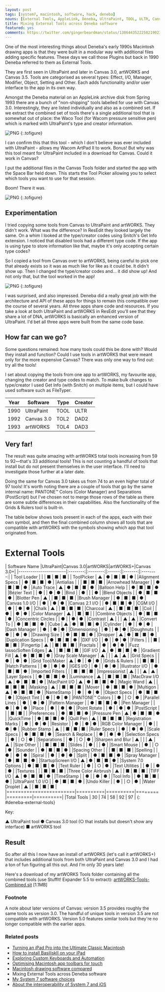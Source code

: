 ```yaml
---
layout: post
tags: [system7, macintosh, software, hack, deneba]
nouns: [External Tools, AppleLink, Deneba, UltraPaint, TOOL, ULTR, Canvas, TOL2, DAD2, artWORKS, TOL4, DAD3, Wacom, ArtPad II, Tool Picker, ResEdit, Snitch, FileTyper, StuffIt! Expander]
title: Mixing External Tools across Deneba software
featured: yes
comments: https://twitter.com/gingerbeardman/status/1386443522258219023
---
```

One of the most interesting things about Deneba's early 1990s Macintosh drawing apps is that they were built in a modular way with additional files adding specific features. These days we call those Plugins but back in 1990 Deneba referred to them as External Tools.

They are first seen in UltraPaint and later in Canvas 3.0, artWORKS and Canvas 3.5. Tools are categorised as several types: Effect, I/O, Manager, Modifier, Object, Setting and Other. Each adds functionality and/or user interface to the app in its own way.

Amongst the Deneba material on an AppleLink archive disk from Spring 1993 there are a bunch of "non-shipping" tools labelled for use with Canvas 3.0. Interestingly, they are listed individually and also as a combined set. If we extract the combined set of tools there's a single additional tool that is somewhat out of place: the Waco Tool (for Wacom pressure sensitive pen) which is marked with UltraPaint's type and creator information.

![PNG](https://cdn.gingerbeardman.com/images/posts/deneba-external-tools-0.png#pixel "Spot the odd one out")
{:.tofigure}

I can confirm this that this tool - which I don't believe was ever included with UltraPaint - allows my Wacom ArtPad II to work. Bonus! But why was this tool meant for UltraPaint included in a download for Canvas. Could it work in Canvas?

I put the additional files in the Canvas Tools folder and started the app with the Space Bar held down. This starts the Tool Picker allowing you to select which tools you want to use for that session.

Boom! There it was.

![PNG](https://cdn.gingerbeardman.com/images/posts/deneba-external-tools-1.png#pixel "A wild Waco Tool appears in the Tool Picker")
{:.tofigure}

## Experimentation

I tried copying some tools from Canvas to UltraPaint and artWORKS. They didn't work. What was the difference? In ResEdit they looked largely the same. On a whim I looked at the type/creator codes using Snitch's Get Info extension. I noticed that disabled tools had a different type code. If the app is using type to store information like that, maybe it's only accepting certain type codes?

So I copied a tool from Canvas over to artWORKS, being careful to pick one that already exists so it was as much like for like as it could be. It didn't show up. Then I changed the type/creator codes and... it did show up! And not only that, but the tool worked in the app!

![PNG](https://cdn.gingerbeardman.com/images/posts/deneba-external-tools-2.png#pixel "External Tool type/creator codes")
{:.tofigure}

I was surprised, and also impressed. Deneba did a really great job with the architecture and API of these apps for things to remain this compatible over the course of several years. All three apps share code and resources. If you take a look at both UltraPaint and artWORKS in ResEdit you'll see that they share a lot of DNA, artWORKS is basically an enhanced version of UltraPaint. I'd bet all three apps were built from the same code base.

## How far can we go?

Some questions remained: how many tools could this be done with? Would they install and function? Could I use tools in artWORKS that were meant only for the more expensive Canvas? There was only one way to find out: try all the tools!

I set about copying the tools from one app to artWORKS, my favourite app, changing the creator and type codes to match. To make bulk changes to type/creator I used Get Info (with Snitch) on multiple items, but I could have used software such as FileTyper.

| Year | Software   | Type | Creator |
| ---- | ---------- | ---- | ------- |
| 1990 | UltraPaint | TOOL | ULTR    |
| 1992 | Canvas 3.0 | TOL2 | DAD2    |
| 1993 | artWORKS   | TOL4 | DAD3    |

## Very far!

The result was quite amazing with artWORKS total tools increasing from 59 to 92—that's 33 additional tools! This is not counting a handful of tools that install but do not present themselves in the user interface. I'll need to investigate those further at a later date.

Doing the same for Canvas 3.0 takes us from 74 to an even higher total of 97 tools! It's worth noting there are a couple of tools that go by the same internal name: PANTONE™ Colors (Color Manager) and Separations (PostScript) but I've chosen not to merge those rows of the table as there are some subtle differences in their capabilities. Also the functionality of the Grids & Rulers tool is built-in.

The table below shows tools present in each of the apps, each with their own symbol, and then the final combined column shows all tools that are compatible with artWORKS with the symbols showing which app that tool originated from.

# External Tools

<div class="table-wrapper" markdown="block">
| Software Name          |UltraPaint|Canvas 3.0|artWORKS|artWORKS+|Canvas 3.0+|
|------------------------|:--------:|:--------:|:------:|:-------:|:--------:|
|&nbsp;Tool Loader       |          |          | ■      | ■       | ■        |
|&nbsp;ToolPicker        | ▲        | ●        | ■      | ■       | ●        |
|Alignment Specs         |          | ●        | ■      | ■       | ●        |
|Antialias               |          |          | ■      | ■       | ■        |
|Arrowhead Manager       |          | ●        | ■      | ■       | ●        |
|Auto Trace              | ▲        | ●        | ■      | ■       | ●        |
|Balloon Help            |          | ●        | ■      | ■       | ●        |
|Bézier Text             |          | ●        |        | ●       | ●        |
|Bind                    |          | ●        |        |         | ●        |
|Blend Objects           |          | ●        | ■      | ■       | ●        |
|Blotter Pen             | ▲        |          | ■      | ■       | ■        |
|Brush Manager           |          | ●        | ■      | ■       | ●        |
|Canvas 1.0 I/O          |          | ●        |        | ●       | ●        |
|Canvas 2.1 I/O          |          | ●        | ■      | ■       | ●        |
|CGM I/O                 |          | ●        |        | ●       | ●        |
|Chalk                   | ▲        |          | ■      | ■       | ■        |
|Charcoal                | ▲        |          | ■      | ■       | ■        |
|Coil                    |          | ●        |        | ●       | ●        |
|Color Manager           | ▲        |          | ■      | ■       |          |
|Combine Objects         |          | ●        | ■      | ■       | ●        |
|Concentric Circles      |          | ●        |        | ●       | ●        |
|Contrast                | ▲        |          |        | ▲       | ▲        |
|Convert To              |          | ●        | ■      | ■       | ●        |
|Cube                    | ▲        | ●        | ■      | ■       | ●        |
|Cylinder                |          | ●        |        | ●       | ●        |
|Dash Manager            |          | ●        |        | ●       | ●        |
|Dimensioning            |          | ●        |        | ●       | ●        |
|Doughnuts               |          | ●        |        | ●       | ●        |
|Drawing Size            |          | ●        | ■      | ■       | ●        |
|Dropper                 | ▲        | ●        | ■      | ■       | ●        |
|Duplication Specs       |          | ●        | ■      | ■       | ●        |
|DXF I/O                 |          | ●        |        | ●       | ●        |
|Filters                 |          |          | ■      | ■       | ■        |
|Fingertip               | ▲        |          | ■      | ■       | ■        |
|Fractals                |          | ●        |        | ●       | ●        |
|Fuzz lasso/Soften Edges | ▲        |          | ■      | ■       | ■        |
|GIF I/O                 | ▲        | ●        | ■      | ■       | ●        |
|Gradient Fill           | ▲        | ●        | ■      | ■       | ●        |
|Gray Scale Manager      | ▲        |          |        | ▲       | ▲        |
|Grid Specs              |          | ●        |        | ●       | ●        |
|Grid Tool/Maker         | ▲        | ●        |        | ●       | ●        |
|Grids & Rulers          |          |          | ■      | ■       |          |
|Hatch Patterns          |          | ●        |        | ●       | ●        |
|IGES I/O                |          | ●        |        | ●       | ●        |
|Illustrator I/O         |          | ●        | ■      | ■       | ●        |
|Imported Filters        |          |          | ■      | ■       | ■        |
|Impressionist           | ▲        |          |        | ▲       | ▲        |
|Layer Specs             |          | ●        | ■      | ■       | ●        |
|Luminance               | ▲        |          | ■      | ■       | ■        |
|MacDraw I/O             | ▲        | ●        | ■      | ■       | ●        |
|MacPaint I/O            | ▲        | ●        | ■      | ■       | ●        |
|Magic Wand              | ▲        |          | ■      | ■       | ■        |
|Masking                 | ▲        |          | ■      | ■       | ■        |
|Mover                   |          | ●        | ■      | ■       | ●        |
|Multigon                | ▲        | ●        | ■      | ■       | ●        |
|NameStamp               |          | ●        |        | ●       | ●        |
|Object Specs            |          | ●        | ■      | ■       | ●        |
|Object Tint             |          | ●        |        | ●       | ●        |
|PANTONE™ Colors         |          | ●        |        | ○       | ●        |
|Parallel Lines          |          | ●        |        | ●       | ●        |
|Pattern Manager         |          | ●        | ■      | ■       | ●        |
|Pen Manager             |          | ●        |        | ●       | ●        |
|Place                   |          | ●        |        | ●       | ●        |
|Point Rotate            |          | ●        |        | ●       | ●        |
|PostScript              |          |          | ■      | ■       |          |
|Preferences             |          | ●        | ■      | ■       | ●        |
|Pressure Pen            | ▲        | ●        | ■      | ■       | ●        |
|QuickTime               |          | ●        | ■      | ■       | ●        |
|Quill Pen               | ▲        |          | ■      | ■       | ■        |
|Registration Marks      |          | ●        |        | ●       | ●        |
|Resistor                |          | ●        |        | ●       | ●        |
|RGB Color Manager       |          | ●        |        | ●       | ●        |
|Rubber Stamp            | ▲        |          | ■      | ■       | ■        |
|Ruler Specs             |          | ●        |        | ●       | ●        |
|Scale Specs             |          | ●        | ■      | ■       | ●        |
|Search & Replace        |          | ●        |        | ●       | ●        |
|Selection Specs         |          | ●        |        | ○       | ●        |
|Separations             |          | ●        |        | ○       | ●        |
|Sharpen and Blur        | ▲        |          |        | ▲       | ▲        |
|Size Other              |          |          | ■      | ■       | ■        |
|Slides                  |          | ●        |        |         | ●        |
|Smart Mouse             |          | ●        |        | ○       | ●        |
|Sounder                 |          | ●        | ■      | ■       | ●        |
|Spacing Other           |          |          | ■      | ■       | ■        |
|Spelling                |          | ●        |        | ●       | ●        |
|Spiral                  |          | ●        |        | ●       | ●        |
|Split                   |          | ●        | ■      | ■       | ●        |
|Spray Manager           |          | ●        | ■      | ■       | ●        |
|StartupScreen I/O       | ▲        | ●        | ■      | ■       | ●        |
|System 7.0 Options      |          | ●        | ■      | ■       | ●        |
|Text Ruler              |          | ●        |        | ○       | ●        |
|Text Utilities          |          | ●        |        | ●       | ●        |
|Textures                |          |          | ■      | ■       | ■        |
|Three Color Airbrush    | ▲        |          | ■      | ■       | ■        |
|TIFF I/O                | ▲        | ●        | ■      | ■       | ●        |
|TimeStamp               |          | ●        |        | ●       | ●        |
|Tool Info               |          | ●        | ■      | ■       | ●        |
|UltraPaint 1.0 I/O      |          | ●        | ■      | ■       | ●        |
|Undo Killer             |          | ●        |        | ○       | ●        |
|Water Droplet           | ▲        |          | ■      | ■       | ■        |
|========================|==========|==========|========|=========|==========|
|Total Tools             | 30       | 74       | 58     | 92      | 97       |
{: #deneba-external-tools}

Key:

  ▲ UltraPaint tool
  ● Canvas 3.0 tool
  (○ that installs but doesn't show any interface)
  ■ artWORKS tool

## Result

So after all this I now have an install of artWORKS (let's call it artWORKS+) that includes additional tools from both UltraPaint and Canvas 3.0 and I had a ton of fun figuring all this out. And I'm only 30 years late!

Here's a download of my artWORKS Tools folder containing all the combined tools (use StuffIt! Expander 5.5 to extract): [artWORKS-Tools-Combined.sit](/files/artWORKS-Tools-Combined.sit) [1.1MB]

### Footnote

A note about later versions of Canvas: version 3.5 provides roughly the same tools as version 3.0. The handful of unique tools in version 3.5 are not compatible with artWORKS. Version 5.0 features similar tools but they're no longer compatible with the earlier apps.

### Related posts

* [Turning an iPad Pro into the Ultimate Classic Macintosh](/2021/04/17/turning-an-ipad-pro-into-the-ultimate-classic-macintosh)
* [How to install BasiliskII on your iPad](/2021/04/21/building-basiliskii-for-ios/)
* [Exploring Custom Keyboards and Automation](/2021/04/19/automating-interactions-using-apple-events/)
* [Optimising Macintosh app toolbars for touch](/2021/03/28/changing-the-size-of-toolbar-items-using-resedit/)
* [Macintosh drawing software compared](/2021/04/24/macintosh-drawing-software-compared/)
* Mixing External Tools across Deneba software
* [My System 7 software choices](/2021/04/30/my-system-7-software-choices/)
* [About the interoperability of System 7 and iOS](/2021/05/03/interoperability-of-system-7-and-ios/)

</div>
